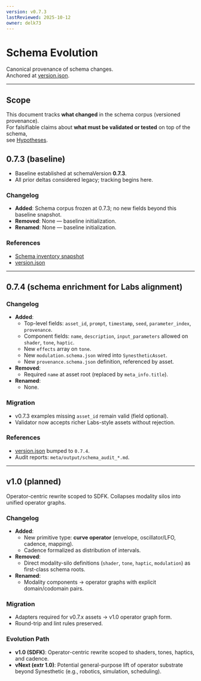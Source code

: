 ```yaml
---
version: v0.7.3
lastReviewed: 2025-10-12
owner: delk73
---
```


# Schema Evolution

Canonical provenance of schema changes.  
Anchored at [version.json](../version.json).

---


## Scope

This document tracks **what changed** in the schema corpus (versioned provenance).  
For falsifiable claims about **what must be validated or tested** on top of the schema,  
see [Hypotheses](hypotheses.md).


## 0.7.3 (baseline)

- Baseline established at schemaVersion **0.7.3**.  
- All prior deltas considered legacy; tracking begins here.  

### Changelog
- **Added**: Schema corpus frozen at 0.7.3; no new fields beyond this baseline snapshot.  
- **Removed**: None — baseline initialization.  
- **Renamed**: None — baseline initialization.  

### References
- [Schema inventory snapshot](../meta/output/schema_eval_latest.md)  
- [version.json](../version.json)  

---

## 0.7.4 (schema enrichment for Labs alignment)

### Changelog
- **Added**:
  - Top-level fields: `asset_id`, `prompt`, `timestamp`, `seed`, `parameter_index`, `provenance`.
  - Component fields: `name`, `description`, `input_parameters` allowed on `shader`, `tone`, `haptic`.
  - New `effects` array on `tone`.
  - New `modulation.schema.json` wired into `SynestheticAsset`.
  - New `provenance.schema.json` definition, referenced by asset.
- **Removed**:
  - Required `name` at asset root (replaced by `meta_info.title`).
- **Renamed**:
  - None.

### Migration
- v0.7.3 examples missing `asset_id` remain valid (field optional).
- Validator now accepts richer Labs-style assets without rejection.

### References
- [version.json](../version.json) bumped to `0.7.4`.
- Audit reports: `meta/output/schema_audit_*.md`.

---

## v1.0 (planned)

Operator-centric rewrite scoped to SDFK. Collapses modality silos into unified operator graphs.  

### Changelog
- **Added**:  
  - New primitive type: **curve operator** (envelope, oscillator/LFO, cadence, mapping).  
  - Cadence formalized as distribution of intervals.  
- **Removed**:  
  - Direct modality-silo definitions (`shader`, `tone`, `haptic`, `modulation`) as first-class schema roots.  
- **Renamed**:  
  - Modality components → operator graphs with explicit domain/codomain pairs.  

### Migration
- Adapters required for v0.7.x assets → v1.0 operator graph form.  
- Round-trip and lint rules preserved.  

### Evolution Path
- **v1.0 (SDFK)**: Operator-centric rewrite scoped to shaders, tones, haptics, and cadence.  
- **vNext (extr 1.0)**: Potential general-purpose lift of operator substrate beyond Synesthetic (e.g., robotics, simulation, scheduling).  

